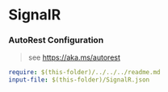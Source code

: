 # SignalR
### AutoRest Configuration
> see https://aka.ms/autorest

``` yaml
require: $(this-folder)/../../../readme.md
input-file: $(this-folder)/SignalR.json
```
